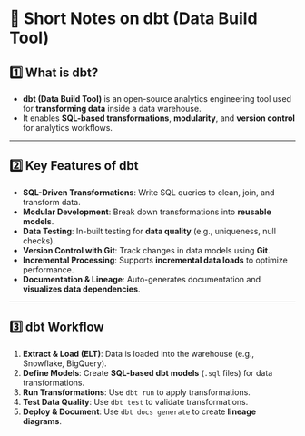 # 📌 Short Notes on dbt (Data Build Tool)

## 1️⃣ What is dbt?
- **dbt (Data Build Tool)** is an open-source analytics engineering tool used for **transforming data** inside a data warehouse.
- It enables **SQL-based transformations**, **modularity**, and **version control** for analytics workflows.

---

## 2️⃣ Key Features of dbt
- **SQL-Driven Transformations**: Write SQL queries to clean, join, and transform data.
- **Modular Development**: Break down transformations into **reusable models**.
- **Data Testing**: In-built testing for **data quality** (e.g., uniqueness, null checks).
- **Version Control with Git**: Track changes in data models using **Git**.
- **Incremental Processing**: Supports **incremental data loads** to optimize performance.
- **Documentation & Lineage**: Auto-generates documentation and **visualizes data dependencies**.

---

## 3️⃣ dbt Workflow
1. **Extract & Load (ELT)**: Data is loaded into the warehouse (e.g., Snowflake, BigQuery).
2. **Define Models**: Create **SQL-based dbt models** (`.sql` files) for data transformations.
3. **Run Transformations**: Use `dbt run` to apply transformations.
4. **Test Data Quality**: Use `dbt test` to validate transformations.
5. **Deploy & Document**: Use `dbt docs generate` to create **lineage diagrams**.
